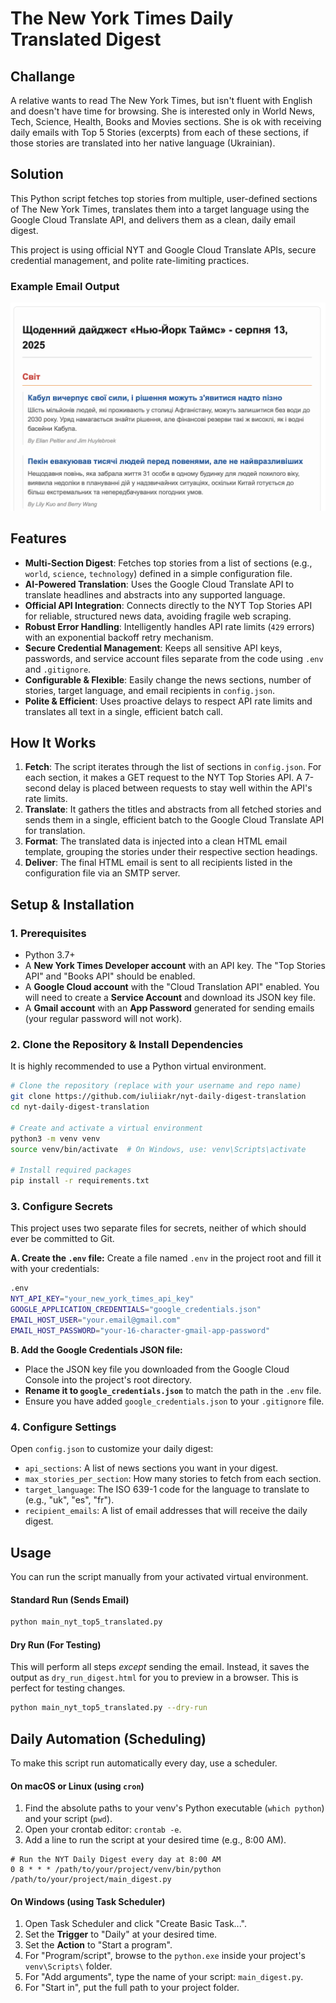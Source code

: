 # The New York Times Daily Translated Digest

## Challange
A relative wants to read The New York Times, but isn't fluent with English and doesn't have time for browsing.
She is interested only in World News, Tech, Science, Health, Books and Movies sections.
She is ok with receiving daily emails with Top 5 Stories (excerpts) from each of these sections, if those stories are translated into her native language (Ukrainian).

## Solution

This Python script fetches top stories from multiple, user-defined sections of The New York Times, translates them into a target language using the Google Cloud Translate API, and delivers them as a clean, daily email digest.

This project is using official NYT and Google Cloud Translate APIs, secure credential management, and polite rate-limiting practices.

### Example Email Output

![Example Email Screenshot](email_screenshot.png)

## Features

-   **Multi-Section Digest**: Fetches top stories from a list of sections (e.g., `world`, `science`, `technology`) defined in a simple configuration file.
-   **AI-Powered Translation**: Uses the Google Cloud Translate API to translate headlines and abstracts into any supported language.
-   **Official API Integration**: Connects directly to the NYT Top Stories API for reliable, structured news data, avoiding fragile web scraping.
-   **Robust Error Handling**: Intelligently handles API rate limits (`429` errors) with an exponential backoff retry mechanism.
-   **Secure Credential Management**: Keeps all sensitive API keys, passwords, and service account files separate from the code using `.env` and `.gitignore`.
-   **Configurable & Flexible**: Easily change the news sections, number of stories, target language, and email recipients in `config.json`.
-   **Polite & Efficient**: Uses proactive delays to respect API rate limits and translates all text in a single, efficient batch call.

## How It Works

1.  **Fetch**: The script iterates through the list of sections in `config.json`. For each section, it makes a GET request to the NYT Top Stories API. A 7-second delay is placed between requests to stay well within the API's rate limits.
2.  **Translate**: It gathers the titles and abstracts from all fetched stories and sends them in a single, efficient batch to the Google Cloud Translate API for translation.
3.  **Format**: The translated data is injected into a clean HTML email template, grouping the stories under their respective section headings.
4.  **Deliver**: The final HTML email is sent to all recipients listed in the configuration file via an SMTP server.

## Setup & Installation

### 1. Prerequisites

-   Python 3.7+
-   A **New York Times Developer account** with an API key. The "Top Stories API" and "Books API" should be enabled.
-   A **Google Cloud account** with the "Cloud Translation API" enabled. You will need to create a **Service Account** and download its JSON key file.
-   A **Gmail account** with an **App Password** generated for sending emails (your regular password will not work).

### 2. Clone the Repository & Install Dependencies

It is highly recommended to use a Python virtual environment.

```bash
# Clone the repository (replace with your username and repo name)
git clone https://github.com/iuliiakr/nyt-daily-digest-translation
cd nyt-daily-digest-translation

# Create and activate a virtual environment
python3 -m venv venv
source venv/bin/activate  # On Windows, use: venv\Scripts\activate

# Install required packages
pip install -r requirements.txt
```

### 3. Configure Secrets

This project uses two separate files for secrets, neither of which should ever be committed to Git.

**A. Create the `.env` file:**
Create a file named `.env` in the project root and fill it with your credentials:

```bash
.env
NYT_API_KEY="your_new_york_times_api_key"
GOOGLE_APPLICATION_CREDENTIALS="google_credentials.json"
EMAIL_HOST_USER="your.email@gmail.com"
EMAIL_HOST_PASSWORD="your-16-character-gmail-app-password"
```


**B. Add the Google Credentials JSON file:**
-   Place the JSON key file you downloaded from the Google Cloud Console into the project's root directory.
-   **Rename it to `google_credentials.json`** to match the path in the `.env` file.
-   Ensure you have added `google_credentials.json` to your `.gitignore` file.

### 4. Configure Settings

Open `config.json` to customize your daily digest:
-   `api_sections`: A list of news sections you want in your digest.
-   `max_stories_per_section`: How many stories to fetch from each section.
-   `target_language`: The ISO 639-1 code for the language to translate to (e.g., "uk", "es", "fr").
-   `recipient_emails`: A list of email addresses that will receive the daily digest.

## Usage

You can run the script manually from your activated virtual environment.

#### Standard Run (Sends Email)

```bash
python main_nyt_top5_translated.py
```

#### Dry Run (For Testing)

This will perform all steps *except* sending the email. Instead, it saves the output as `dry_run_digest.html` for you to preview in a browser. This is perfect for testing changes.

```bash
python main_nyt_top5_translated.py --dry-run
```

## Daily Automation (Scheduling)

To make this script run automatically every day, use a scheduler.

#### On macOS or Linux (using `cron`)

1.  Find the absolute paths to your venv's Python executable (`which python`) and your script (`pwd`).
2.  Open your crontab editor: `crontab -e`.
3.  Add a line to run the script at your desired time (e.g., 8:00 AM).

```cron
# Run the NYT Daily Digest every day at 8:00 AM
0 8 * * * /path/to/your/project/venv/bin/python /path/to/your/project/main_digest.py
```

#### On Windows (using Task Scheduler)

1.  Open Task Scheduler and click "Create Basic Task...".
2.  Set the **Trigger** to "Daily" at your desired time.
3.  Set the **Action** to "Start a program".
4.  For "Program/script", browse to the `python.exe` inside your project's `venv\Scripts\` folder.
5.  For "Add arguments", type the name of your script: `main_digest.py`.
6.  For "Start in", put the full path to your project folder.

